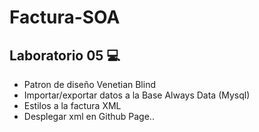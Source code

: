 # Factura-SOA
## Laboratorio 05 :computer:
- Patron de diseño Venetian Blind
- Importar/exportar datos a la Base Always Data (Mysql)
- Estilos a la factura XML
- Desplegar xml en Github Page..
